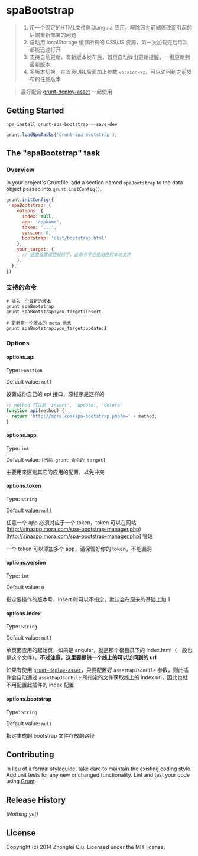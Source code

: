 # spaBootstrap

> 1. 用一个固定的HTML文件启动angular应用，解除因为前端修改而引起的后端重新部署的问题
> 2. 自动用 localStorage 缓存所有的 CSS/JS 资源，第一次加载完后每次都能迅速打开
> 3. 支持自动更新，有新版本发布后，首页自动弹出更新提醒，一键更新到最新版本
> 4. 多版本切换，在首页URL后面加上参数 `version=xx`，可以访问到之前发布的任意版本

> 最好配合 [grunt-deploy-asset](https://github.com/qiu8310/grunt-deploy-asset) 一起使用

## Getting Started

```shell
npm install grunt-spa-bootstrap --save-dev
```

```js
grunt.loadNpmTasks('grunt-spa-bootstrap');
```

## The "spaBootstrap" task

### Overview
In your project's Gruntfile, add a section named `spaBootstrap` to the data object passed into `grunt.initConfig()`.

```js
grunt.initConfig({
  spaBootstrap: {
    options: {
      index: null,
      app: 'appName',
      token: '...',
      version: 0,
      bootstrap: 'dist/bootstrap.html'
    },
    your_target: {
      // 这里设置成空就行了，此命令不会使用任何本地文件
    },
  },
})
```

### 支持的命令
```shell
# 插入一个最新的版本
grunt spaBootstrap
grunt spaBootstrap:you_target:insert

# 更新第一个版本的 meta 信息
grunt spaBootstrap:you_target:update:1  
```

### Options

#### options.api
Type: `Function`

Default value: `null`

设置成你自己的 api 接口，原程序是这样的
```js
// method 可以是 'insert', 'update', 'delete'
function api(method) {
  return 'http://mora.com/spa-bootstrap.php?m=' + method;
}
```

#### options.app
Type: `int`

Default value: `[当前 grunt 命令的 target]`

主要用来区别其它的应用的配置，以免冲突

#### options.token
Type: `string`

Default value: `null`

任意一个 app 必须对应于一个 token，token 可以在网站 (http://sinaapp.mora.com/spa-bootstrap-manager.php)[http://sinaapp.mora.com/spa-bootstrap-manager.php] 管理

一个 token 可以添加多个 app，请保管好你的 token，不能漏洞

#### options.version
Type: `int`

Default value: `0`

指定要操作的版本号，insert 时可以不指定，默认会在原来的基础上加 1

#### options.index
Type: `String`

Default value: `null`

单页面应用的起始页，如果是 angular，就是那个根目录下的 index.html（一般也是这个文件），__不过注意，这里要提供一个线上的可以访问到的 url__

如果有使用 [`grunt-deploy-asset`](https://github.com/qiu8310/grunt-deploy-asset)，只要配置好 `assetMapJsonFile` 参数，则此插件会自动通过 `assetMapJsonFile` 所指定的文件获取线上的 index url，因此也就不用配置此插件的 index 配置


#### options.bootstrap
Type: `String` 

Default value: `null`

指定生成的 bootstrap 文件存放的路径

## Contributing
In lieu of a formal styleguide, take care to maintain the existing coding style. Add unit tests for any new or changed functionality. Lint and test your code using [Grunt](http://gruntjs.com/).

## Release History
_(Nothing yet)_

## License
Copyright (c) 2014 Zhonglei Qiu. Licensed under the MIT license.
